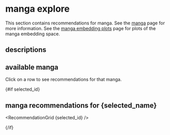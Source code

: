 <script>
    import MangaInfoTable from "./MangaInfoTable.svelte";
    import ModelDescription from "../ModelDescription.md";
    import RecommendationGrid from "./RecommendationGrid.svelte";
    import { page } from '$app/stores'
    import { goto } from "$app/navigation";
    import { browser } from '$app/environment';
    export let data;
    let selected_id = $page.url.searchParams.get("id", null);
    $: selected_name = data.manga_info.find(manga => manga.id === selected_id)?.name;

    function mutateQueryParams(id) {
        if (id === null) return;
        let query = new URLSearchParams($page.url.searchParams.toString());
        query.set('id', id);
        history.replaceState({}, '', `${$page.url.pathname}?${query}`);
    }
    $: browser && mutateQueryParams(selected_id);
</script>

# manga explore

This section contains recommendations for manga.
See the [manga](/manga) page for more information.
See the [manga embedding plots](/manga/embedding-plots) page for plots of the manga embedding space.

## descriptions

<ModelDescription />

## available manga

Click on a row to see recommendations for that manga.

<MangaInfoTable data={data.manga_info} bind:selected_id />

{#if selected_id}

## manga recommendations for {selected_name}

<RecommendationGrid {selected_id} />

{/if}
